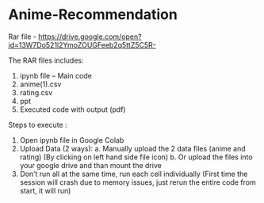 # Anime-Recommendation

Rar file - https://drive.google.com/open?id=13W7Do521l2YmoZOUGFeeb2q5ttZ5C5R-

The RAR files includes:

1. ipynb file – Main code
2. anime(1).csv
3. rating.csv
4. ppt
5. Executed code with output (pdf)

Steps to execute :
1. Open ipynb file in Google Colab
2. Upload Data (2 ways):
  a. Manually upload the 2 data files (anime and rating) (By clicking on left hand side file
    icon)
  b. Or upload the files into your google drive and than mount the drive
3. Don’t run all at the same time, run each cell individually (First time the session will crash due
   to memory issues, just rerun the entire code from start, it will run)

